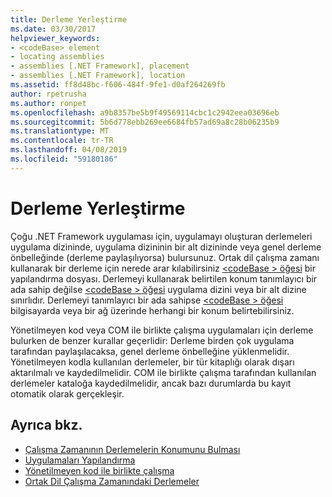 ```yaml
---
title: Derleme Yerleştirme
ms.date: 03/30/2017
helpviewer_keywords:
- <codeBase> element
- locating assemblies
- assemblies [.NET Framework], placement
- assemblies [.NET Framework], location
ms.assetid: ff8d48bc-f606-484f-9fe1-d0af264269fb
author: rpetrusha
ms.author: ronpet
ms.openlocfilehash: a9b8357be5b9f49569114cbc1c2942eea03696eb
ms.sourcegitcommit: 5b6d778ebb269ee6684fb57ad69a8c28b06235b9
ms.translationtype: MT
ms.contentlocale: tr-TR
ms.lasthandoff: 04/08/2019
ms.locfileid: "59180186"
---
```

# <a name="assembly-placement"></a>Derleme Yerleştirme
Çoğu .NET Framework uygulaması için, uygulamayı oluşturan derlemeleri uygulama dizininde, uygulama dizininin bir alt dizininde veya genel derleme önbelleğinde (derleme paylaşılıyorsa) bulursunuz. Ortak dil çalışma zamanı kullanarak bir derleme için nerede arar kılabilirsiniz [ \<codeBase > öğesi](../../../docs/framework/configure-apps/file-schema/runtime/codebase-element.md) bir yapılandırma dosyası. Derlemeyi kullanarak belirtilen konum tanımlayıcı bir ada sahip değilse [ \<codeBase > öğesi](../../../docs/framework/configure-apps/file-schema/runtime/codebase-element.md) uygulama dizini veya bir alt dizine sınırlıdır. Derlemeyi tanımlayıcı bir ada sahipse [ \<codeBase > öğesi](../../../docs/framework/configure-apps/file-schema/runtime/codebase-element.md) bilgisayarda veya bir ağ üzerinde herhangi bir konum belirtebilirsiniz.  
  
 Yönetilmeyen kod veya COM ile birlikte çalışma uygulamaları için derleme bulurken de benzer kurallar geçerlidir: Derleme birden çok uygulama tarafından paylaşılacaksa, genel derleme önbelleğine yüklenmelidir. Yönetilmeyen kodla kullanılan derlemeler, bir tür kitaplığı olarak dışarı aktarılmalı ve kaydedilmelidir. COM ile birlikte çalışma tarafından kullanılan derlemeler kataloğa kaydedilmelidir, ancak bazı durumlarda bu kayıt otomatik olarak gerçekleşir.  
  
## <a name="see-also"></a>Ayrıca bkz.

- [Çalışma Zamanının Derlemelerin Konumunu Bulması](../../../docs/framework/deployment/how-the-runtime-locates-assemblies.md)
- [Uygulamaları Yapılandırma](../../../docs/framework/configure-apps/index.md)
- [Yönetilmeyen kod ile birlikte çalışma](../../../docs/framework/interop/index.md)
- [Ortak Dil Çalışma Zamanındaki Derlemeler](../../../docs/framework/app-domains/assemblies-in-the-common-language-runtime.md)
